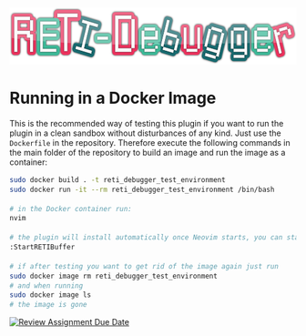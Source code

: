 <div align="center">
<a href="https://github.com/freiburg-missing-semester-course/project-matthejue">
  <img src="./misc/logo7.png" alt="Logo" height="100px">
</a>
</div>

# Running in a Docker Image

This is the recommended way of testing this plugin if you want to run the plugin in a clean sandbox without disturbances of any kind. Just use the `Dockerfile` in the repository. Therefore execute the following commands in the main folder of the repository to build an image and run the image as a container:

```bash
sudo docker build . -t reti_debugger_test_environment
sudo docker run -it --rm reti_debugger_test_environment /bin/bash

# in the Docker container run:
nvim

# the plugin will install automatically once Neovim starts, you can start the plugin via:
:StartRETIBuffer

# if after testing you want to get rid of the image again just run
sudo docker image rm reti_debugger_test_environment
# and when running
sudo docker image ls
# the image is gone
```



[![Review Assignment Due Date](https://classroom.github.com/assets/deadline-readme-button-24ddc0f5d75046c5622901739e7c5dd533143b0c8e959d652212380cedb1ea36.svg)](https://classroom.github.com/a/9FxAlQXs)
